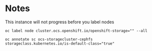 # Notes

This instance will not progress before you label nodes

```
oc label node cluster.ocs.openshift.io/openshift-storage="" --all

oc annotate sc ocs-storagecluster-cephfs storageclass.kubernetes.io/is-default-class="true"
```